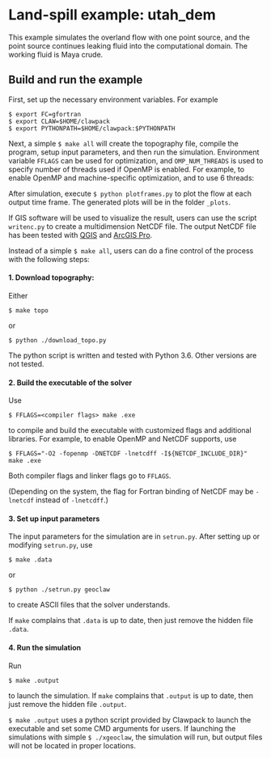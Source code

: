 # Land-spill example: utah_dem

This example simulates the overland flow with one point source, and the point
source continues leaking fluid into the computational domain. The working
fluid is Maya crude.

## Build and run the example

First, set up the necessary environment variables. For example

```shell
$ export FC=gfortran 
$ export CLAW=$HOME/clawpack
$ export PYTHONPATH=$HOME/clawpack:$PYTHONPATH
```

Next, a simple `$ make all` will create the topography file, compile the 
program, setup input parameters, and then run the simulation. Environment
variable `FFLAGS` can be used for optimization, and `OMP_NUM_THREADS` is used 
to specify number of threads used if OpenMP is enabled. For example, to enable
OpenMP and machine-specific optimization, and to use 6 threads: 

After simulation, execute `$ python plotframes.py` to plot the flow at each 
output time frame. The generated plots will be in the folder `_plots`.

If GIS software will be used to visualize the result, users can use the script
`writenc.py` to create a multidimension NetCDF file. The output NetCDF file has
been tested with [QGIS](https://www.qgis.org/) and [ArcGIS Pro](https://pro.arcgis.com/).

Instead of a simple `$ make all`, users can do a fine control of the process 
with the following steps:

#### 1. Download topography:

Either
```
$ make topo
```
or
```
$ python ./download_topo.py
```

The python script is written and tested with Python 3.6. Other versions are not
tested.

#### 2. Build the executable of the solver

Use
```
$ FFLAGS=<compiler flags> make .exe
```
to compile and build the executable with customized flags and additional 
libraries.
For example, to enable OpenMP and NetCDF supports, use
```
$ FFLAGS="-O2 -fopenmp -DNETCDF -lnetcdff -I${NETCDF_INCLUDE_DIR}" make .exe
```
Both compiler flags and linker flags go to `FFLAGS`.

(Depending on the system, the flag for Fortran binding of NetCDF may be `-lnetcdf`
instead of `-lnetcdff`.)

#### 3. Set up input parameters

The input parameters for the simulation are in `setrun.py`. 
After setting up or modifying `setrun.py`, use
```
$ make .data
```
or 
```
$ python ./setrun.py geoclaw
```
to create ASCII files that the solver understands.

If `make` complains that `.data` is up to date, then just remove the hidden file
`.data`.

#### 4. Run the simulation

Run
```
$ make .output
```
to launch the simulation.
If `make` complains that `.output` is up to date, then just remove the hidden file
`.output`.

`$ make .output` uses a python script provided by Clawpack to launch the executable
and set some CMD arguments for users. If launching the simulations with simple
`$ ./xgeoclaw`, the simulation will run, but output files will not be located 
in proper locations.
